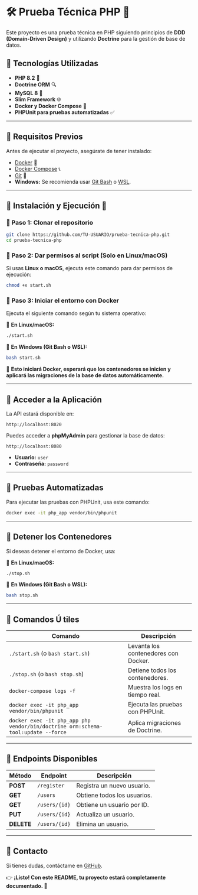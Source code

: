 # 🛠️ Prueba Técnica PHP 🚀

Este proyecto es una prueba técnica en PHP siguiendo principios de **DDD (Domain-Driven Design)** y utilizando **Doctrine** para la gestión de base de datos.  

## 📌 Tecnologías Utilizadas  
- **PHP 8.2** 🐘  
- **Doctrine ORM** 🔍  
- **MySQL 8** 🌅  
- **Slim Framework** 🌐  
- **Docker y Docker Compose** 🐳  
- **PHPUnit para pruebas automatizadas** ✅  

---

## **📌 Requisitos Previos**  
Antes de ejecutar el proyecto, asegúrate de tener instalado:  
- [Docker](https://docs.docker.com/get-docker/) 🐳  
- [Docker Compose](https://docs.docker.com/compose/install/) 📞  
- [Git](https://git-scm.com/downloads) 🔗  
- **Windows:** Se recomienda usar [Git Bash](https://git-scm.com/downloads) o [WSL](https://learn.microsoft.com/en-us/windows/wsl/install).  

---

## **📌 Instalación y Ejecución 🚀**  

### **🔹 Paso 1: Clonar el repositorio**  
```bash
git clone https://github.com/TU-USUARIO/prueba-tecnica-php.git
cd prueba-tecnica-php
```

### **🔹 Paso 2: Dar permisos al script (Solo en Linux/macOS)**  
Si usas **Linux o macOS**, ejecuta este comando para dar permisos de ejecución:  
```bash
chmod +x start.sh
```

### **🔹 Paso 3: Iniciar el entorno con Docker**  
Ejecuta el siguiente comando según tu sistema operativo:  

🔹 **En Linux/macOS:**  
```bash
./start.sh
```

🔹 **En Windows (Git Bash o WSL):**  
```bash
bash start.sh
```

📌 **Esto iniciará Docker, esperará que los contenedores se inicien y aplicará las migraciones de la base de datos automáticamente.**  

---

## **📌 Acceder a la Aplicación**  
La API estará disponible en:  
```plaintext
http://localhost:8020
```

Puedes acceder a **phpMyAdmin** para gestionar la base de datos:  
```plaintext
http://localhost:8080
```
- **Usuario:** `user`  
- **Contraseña:** `password`  

---

## **📌 Pruebas Automatizadas**  
Para ejecutar las pruebas con PHPUnit, usa este comando:  
```bash
docker exec -it php_app vendor/bin/phpunit
```

---

## **📌 Detener los Contenedores**  
Si deseas detener el entorno de Docker, usa:  

🔹 **En Linux/macOS:**  
```bash
./stop.sh
```

🔹 **En Windows (Git Bash o WSL):**  
```bash
bash stop.sh
```

---

## **📌 Comandos Ú tiles**  

| **Comando**                 | **Descripción** |
|-----------------------------|----------------|
| `./start.sh` (o `bash start.sh`) | Levanta los contenedores con Docker. |
| `./stop.sh` (o `bash stop.sh`)   | Detiene todos los contenedores. |
| `docker-compose logs -f`    | Muestra los logs en tiempo real. |
| `docker exec -it php_app vendor/bin/phpunit` | Ejecuta las pruebas con PHPUnit. |
| `docker exec -it php_app php vendor/bin/doctrine orm:schema-tool:update --force` | Aplica migraciones de Doctrine. |

---

## **📌 Endpoints Disponibles**  

| **Método** | **Endpoint**         | **Descripción**                |
|------------|----------------------|--------------------------------|
| **POST**   | `/register`          | Registra un nuevo usuario.     |
| **GET**    | `/users`             | Obtiene todos los usuarios.    |
| **GET**    | `/users/{id}`        | Obtiene un usuario por ID.     |
| **PUT**    | `/users/{id}`        | Actualiza un usuario.          |
| **DELETE** | `/users/{id}`        | Elimina un usuario.            |

---

## **📌 Contacto**  
Si tienes dudas, contáctame en [GitHub](https://github.com/TU-USUARIO).  

👉 **¡Listo! Con este README, tu proyecto estará completamente documentado. 🚀**  


